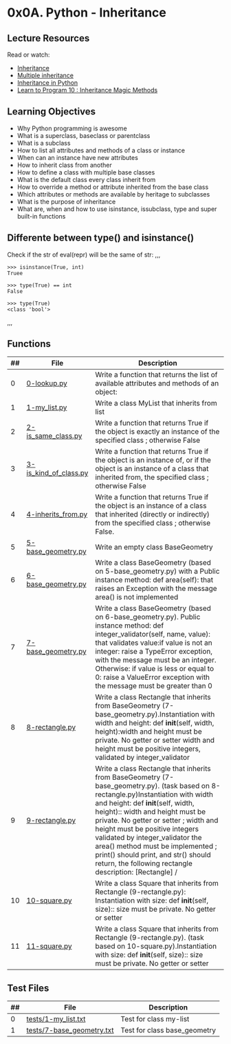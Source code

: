 # 0x0A. Python - Inheritance

## Lecture Resources

Read or watch:

* [Inheritance](https://docs.python.org/3.4/tutorial/classes.html#inheritance)
* [Multiple inheritance](https://docs.python.org/3.4/tutorial/classes.html#multiple-inheritance)
* [Inheritance in Python](https://hub.packtpub.com/inheritance-python/)
* [Learn to Program 10 : Inheritance Magic Methods](https://www.youtube.com/watch?v=d8kCdLCi6Lk&ab_channel=DerekBanas)

## Learning Objectives

* Why Python programming is awesome
* What is a superclass, baseclass or parentclass
* What is a subclass
* How to list all attributes and methods of a class or instance
* When can an instance have new attributes
* How to inherit class from another
* How to define a class with multiple base classes
* What is the default class every class inherit from
* How to override a method or attribute inherited from the base class
* Which attributes or methods are available by heritage to subclasses
* What is the purpose of inheritance
* What are, when and how to use isinstance, issubclass, type and super built-in functions

## Differente between type() and isinstance()

Check if the str of eval(repr) will be the same of str:
,,,

    >>> isinstance(True, int)
    Truee

    >>> type(True) == int
    False

    >>> type(True)
    <class 'bool'>
,,,

## Functions

##|File|Description
---|---|---
0|[0-lookup.py](./0-lookup.py)|Write a function that returns the list of available attributes and methods of an object:
1|[1-my_list.py](./1-my_list.py)|Write a class MyList that inherits from list
2|[2-is_same_class.py](./2-is_same_class.py)|Write a function that returns True if the object is exactly an instance of the specified class ; otherwise False
3|[3-is_kind_of_class.py](./3-is_kind_of_class.py)|Write a function that returns True if the object is an instance of, or if the object is an instance of a class that inherited from, the specified class ; otherwise False
4|[4-inherits_from.py](./4-inherits_from.py)|Write a function that returns True if the object is an instance of a class that inherited (directly or indirectly) from the specified class ; otherwise False.
5|[5-base_geometry.py](./5-base_geometry.py)|Write an empty class BaseGeometry
6|[6-base_geometry.py](./6-base_geometry.py)|Write a class BaseGeometry (based on 5-base_geometry.py) with a Public instance method: def area(self): that raises an Exception with the message area() is not implemented
7|[7-base_geometry.py](./7-base_geometry.py)|Write a class BaseGeometry (based on 6-base_geometry.py). Public instance method: def integer_validator(self, name, value): that validates value:if value is not an integer: raise a TypeError exception, with the message <name> must be an integer. Otherwise: if value is less or equal to 0: raise a ValueError exception with the message <name> must be greater than 0
8|[8-rectangle.py](./8-rectangle.py)|Write a class Rectangle that inherits from BaseGeometry (7-base_geometry.py).Instantiation with width and height: def __init__(self, width, height):width and height must be private. No getter or setter width and height must be positive integers, validated by integer_validator
9|[9-rectangle.py](./9-rectangle.py)|Write a class Rectangle that inherits from BaseGeometry (7-base_geometry.py). (task based on 8-rectangle.py)Instantiation with width and height: def __init__(self, width, height):: width and height must be private. No getter or setter ; width and height must be positive integers validated by integer_validator the area() method must be implemented ; print() should print, and str() should return, the following rectangle description: [Rectangle] <width>/<height>
10|[10-square.py](./10-square.py)|Write a class Square that inherits from Rectangle (9-rectangle.py): Instantiation with size: def __init__(self, size):: size must be private. No getter or setter | size must be a positive integer, validated by integer_validator | the area() method must be implemented
11|[11-square.py](./11-square.py)|Write a class Square that inherits from Rectangle (9-rectangle.py). (task based on 10-square.py).Instantiation with size: def __init__(self, size):: size must be private. No getter or setter | size must be a positive integer, validated by integer_validator | the area() method must be implemented | print() should print, and str() should return, the square description: [Square] <width>/<height>

## Test Files

##|File|Description
---|---|---
0|[tests/1-my_list.txt](tests/1-my_list.txt)|Test for class my-list
1|[tests/7-base_geometry.txt](tests/7-base_geometry.txt)|Test for class base_geometry

